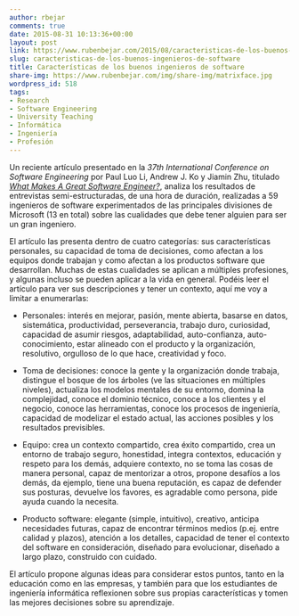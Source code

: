 ```yaml
---
author: rbejar
comments: true
date: 2015-08-31 10:13:36+00:00
layout: post
link: https://www.rubenbejar.com/2015/08/caracteristicas-de-los-buenos-ingenieros-de-software/
slug: caracteristicas-de-los-buenos-ingenieros-de-software
title: Características de los buenos ingenieros de software
share-img: https://www.rubenbejar.com/img/share-img/matrixface.jpg
wordpress_id: 518
tags:
- Research
- Software Engineering
- University Teaching
- Informática
- Ingeniería
- Profesión
---
```


Un reciente artículo presentado en la _37th International Conference on Software Engineering_ por Paul Luo Li, Andrew J. Ko y Jiamin Zhu, titulado _[What Makes A Great Software Engineer?](https://faculty.washington.edu/ajko/papers/Li2015GreatEngineers.pdf)_, analiza los resultados de entrevistas semi-estructuradas, de una hora de duración, realizadas a 59 ingenieros de software experimentados de las principales divisiones de Microsoft (13 en total) sobre las cualidades que debe tener alguien para ser un gran ingeniero.

El artículo las presenta dentro de cuatro categorías: sus características personales, su capacidad de toma de decisiones, como afectan a los equipos donde trabajan y como afectan a los productos software que desarrollan. Muchas de estas cualidades se aplican a múltiples profesiones, y algunas incluso se pueden aplicar a la vida en general. Podéis leer el artículo para ver sus descripciones y tener un contexto, aquí me voy a limitar a enumerarlas:



	
  * Personales: interés en mejorar, pasión, mente abierta, basarse en datos, sistemática, productividad, perseverancia, trabajo duro, curiosidad, capacidad de asumir riesgos, adaptabilidad, auto-confianza, auto-conocimiento, estar alineado con el producto y la organización, resolutivo, orgulloso de lo que hace, creatividad y foco.

	
  * Toma de decisiones: conoce la gente y la organización donde trabaja, distingue el bosque de los árboles (ve las situaciones en múltiples niveles), actualiza los modelos mentales de su entorno, domina la complejidad, conoce el dominio técnico, conoce a los clientes y el negocio, conoce las herramientas, conoce los procesos de ingeniería, capacidad de modelizar el estado actual, las acciones posibles y los resultados previsibles.

	
  * Equipo: crea un contexto compartido, crea éxito compartido, crea un entorno de trabajo seguro, honestidad, integra contextos, educación y respeto para los demás, adquiere contexto, no se toma las cosas de manera personal, capaz de mentorizar a otros, propone desafíos a los demás, da ejemplo, tiene una buena reputación, es capaz de defender sus posturas, devuelve los favores, es agradable como persona, pide ayuda cuando la necesita.

	
  * Producto software: elegante (simple, intuitivo), creativo, anticipa necesidades futuras, capaz de encontrar términos medios (p.ej. entre calidad y plazos), atención a los detalles, capacidad de tener el contexto del software en consideración, diseñado para evolucionar, diseñado a largo plazo, construido con cuidado.


El artículo propone algunas ideas para considerar estos puntos, tanto en la educación como en las empresas, y también para que los estudiantes de ingeniería informática reflexionen sobre sus propias características y tomen las mejores decisiones sobre su aprendizaje.
